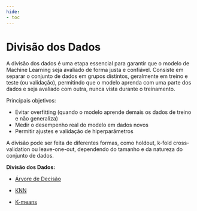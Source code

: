 ```yaml
---
hide:
- toc
---
```


# Divisão dos Dados

A divisão dos dados é uma etapa essencial para garantir que o modelo de Machine Learning seja avaliado de forma justa e confiável. Consiste em separar o conjunto de dados em grupos distintos, geralmente em treino e teste (ou validação), permitindo que o modelo aprenda com uma parte dos dados e seja avaliado com outra, nunca vista durante o treinamento.

Principais objetivos:
- Evitar overfitting (quando o modelo aprende demais os dados de treino e não generaliza)
- Medir o desempenho real do modelo em dados novos
- Permitir ajustes e validação de hiperparâmetros

A divisão pode ser feita de diferentes formas, como holdout, k-fold cross-validation ou leave-one-out, dependendo do tamanho e da natureza do conjunto de dados.

**Divisão dos Dados:**

  - [Árvore de Decisão](https://snowdutra.github.io/Machine-Learning/arvore_decisao/09.divisao_treino_teste)

  - [KNN](https://snowdutra.github.io/Machine-Learning/knn/09.divisao_treino_teste)

  - [K-means](https://snowdutra.github.io/Machine-Learning/kmeans/09.divisao_treino_teste)